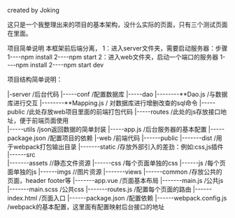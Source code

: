 created by Joking

这只是一个我整理出来的项目的基本架构，没什么实际的页面，只有三个测试页面在里面。


项目简单说明
本框架前后端分离，
1：进入server文件夹，需要启动服务器：步骤
          1----npm install 
          2----npm start
2：进入web文件夹，启动一个端口的服务器
          1----npm install 
          2----npm start dev



项目结构简单说明：

 |-server                         /后台代码
        |-----conf                  /配置数据库
        |-----dao
              |--------**Dao.js         /与数据库进行交互
              |--------**Mapping.js     / 对数据库进行增删改查的sql命令
        |-----public                  /此处存放web项目里面的前端打包代码
        |-----routes                  /此处的js存放接口地址，便于前端页面使用     
        |-----utils                   /json返回数据的简单封装
        |-----app.js                  /后台服务器的基本配置
        |-----package.json            /配置项目的依赖 
 |-web                                /前端代码
        |------public
                   |-------dist          /用于webpack打包输出目录
                   |-------static        /存放外部引入的差劲：例如:css,js插件
        |------src  
                |-------assets                  //静态文件资源
                             |------css             /每个页面单独的css
                             |------js              /每个页面单独的js
                             |------imgs            //图片资源
                |-------views
                             |------common      /存放公共的页面，header footer等
                |-------app.vue                 /页面基本布局
                |-------main.js                 /公共js
                |-------main.scss               /公共css
                |-------routes.js              /配置每个页面的路由
        |------index.html                      /页面入口
        |------package.json                     /配置依赖
        |------webpack.config.js                /webpack的基本配置，这里面有配置映射后台接口的地址        



